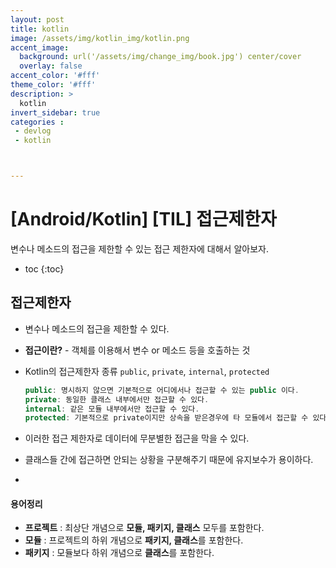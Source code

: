```yaml
---
layout: post
title: kotlin
image: /assets/img/kotlin_img/kotlin.png
accent_image: 
  background: url('/assets/img/change_img/book.jpg') center/cover
  overlay: false
accent_color: '#fff'
theme_color: '#fff'
description: >
  kotlin
invert_sidebar: true
categories :
 - devlog	
 - kotlin



---
```


# [Android/Kotlin] [TIL] 접근제한자

변수나 메소드의 접근을 제한할 수 있는 접근 제한자에 대해서 알아보자.

* toc
{:toc}




## 접근제한자

- 변수나 메소드의 접근을 제한할 수 있다.
- **접근이란?** - 객체를 이용해서 변수 or 메소드 등을 호출하는 것

- Kotlin의 접근제한자 종류 `public`, `private`, `internal`, `protected`

  ```kotlin
  public: 명시하지 않으면 기본적으로 어디에서나 접근할 수 있는 public 이다.
  private: 동일한 클래스 내부에서만 접근할 수 있다.
  internal: 같은 모듈 내부에서만 접근할 수 있다.
  protected: 기본적으로 private이지만 상속을 받은경우에 타 모듈에서 접근할 수 있다.
  ```

- 이러한 접근 제한자로 데이터에 무분별한 접근을 막을 수 있다.
- 클래스들 간에 접근하면 안되는 상황을 구분해주기 때문에 유지보수가 용이하다.
- 

#### 용어정리

- **프로젝트** : 최상단 개념으로 **모듈, 패키지, 클래스** 모두를 포함한다.
- **모듈** : 프로젝트의 하위 개념으로 **패키지, 클래스**를 포함한다.
- **패키지** : 모듈보다 하위 개념으로 **클래스**를 포함한다.